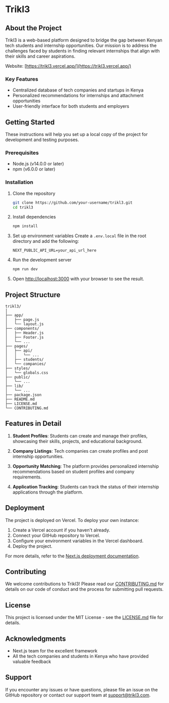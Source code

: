# Trikl3

## About the Project

Trikl3 is a web-based platform designed to bridge the gap between Kenyan tech students and internship opportunities. Our mission is to address the challenges faced by students in finding relevant internships that align with their skills and career aspirations.

Website: [https://trikl3.vercel.app/](https://trikl3.vercel.app/)

### Key Features

- Centralized database of tech companies and startups in Kenya
- Personalized recommendations for internships and attachment opportunities
- User-friendly interface for both students and employers

## Getting Started

These instructions will help you set up a local copy of the project for development and testing purposes.

### Prerequisites

- Node.js (v14.0.0 or later)
- npm (v6.0.0 or later)

### Installation

1. Clone the repository
   ```bash
   git clone https://github.com/your-username/trikl3.git
   cd trikl3
   ```

2. Install dependencies
   ```bash
   npm install
   ```

3. Set up environment variables
   Create a `.env.local` file in the root directory and add the following:
   ```
   NEXT_PUBLIC_API_URL=your_api_url_here
   ```

4. Run the development server
   ```bash
   npm run dev
   ```

5. Open [http://localhost:3000](http://localhost:3000) with your browser to see the result.

## Project Structure

```
trikl3/
│
├── app/
│   ├── page.js
│   └── layout.js
├── components/
│   ├── Header.js
│   ├── Footer.js
│   └── ...
├── pages/
│   ├── api/
│   │   └── ...
│   ├── students/
│   └── companies/
├── styles/
│   └── globals.css
├── public/
│   └── ...
├── lib/
│   └── ...
├── package.json
├── README.md
├── LICENSE.md
└── CONTRIBUTING.md
```

## Features in Detail

1. **Student Profiles**: Students can create and manage their profiles, showcasing their skills, projects, and educational background.

2. **Company Listings**: Tech companies can create profiles and post internship opportunities.

3. **Opportunity Matching**: The platform provides personalized internship recommendations based on student profiles and company requirements.

4. **Application Tracking**: Students can track the status of their internship applications through the platform.

## Deployment

The project is deployed on Vercel. To deploy your own instance:

1. Create a Vercel account if you haven't already.
2. Connect your GitHub repository to Vercel.
3. Configure your environment variables in the Vercel dashboard.
4. Deploy the project.

For more details, refer to the [Next.js deployment documentation](https://nextjs.org/docs/deployment).

## Contributing

We welcome contributions to Trikl3! Please read our [CONTRIBUTING.md](CONTRIBUTING.md) for details on our code of conduct and the process for submitting pull requests.

## License

This project is licensed under the MIT License - see the [LICENSE.md](LICENSE.md) file for details.

## Acknowledgments

- Next.js team for the excellent framework
- All the tech companies and students in Kenya who have provided valuable feedback

## Support

If you encounter any issues or have questions, please file an issue on the GitHub repository or contact our support team at support@trikl3.com.